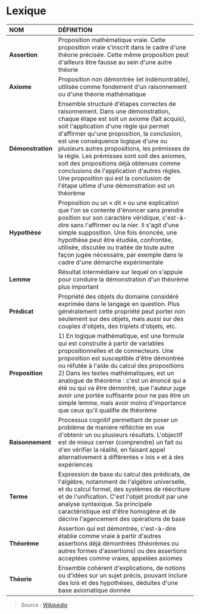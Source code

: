 # Lexique

|NOM|DÉFINITION|
|:--|:--|
|**Assertion**|Proposition mathématique vraie. Cette proposition vraie s'inscrit dans le cadre d'une théorie précisée. Cette même proposition peut d'ailleurs être fausse au sein d'une autre théorie|
|**Axiome**|Proposition non démontrée (et indémontrable), utilisée comme fondement d'un raisonnement ou d'une théorie mathématique|
|**Démonstration**|Ensemble structuré d'étapes correctes de raisonnement. Dans une démonstration, chaque étape est soit un axiome (fait acquis), soit l'application d'une règle qui permet d'affirmer qu'une proposition, la conclusion, est une conséquence logique d'une ou plusieurs autres propositions, les prémisses de la règle. Les prémisses sont soit des axiomes, soit des propositions déjà obtenues comme conclusions de l'application d'autres règles. Une proposition qui est la conclusion de l'étape ultime d'une démonstration est un théorème|
|**Hypothèse**|Proposition ou un « dit » ou une explication que l'on se contente d'énoncer sans prendre position sur son caractère véridique, c'est-à-dire sans l'affirmer ou la nier. Il s'agit d'une simple supposition. Une fois énoncée, une hypothèse peut être étudiée, confrontée, utilisée, discutée ou traitée de toute autre façon jugée nécessaire, par exemple dans le cadre d'une démarche expérimentale|
|**Lemme**|Résultat intermédiaire sur lequel on s'appuie pour conduire la démonstration d'un théorème plus important|
|**Prédicat**|Propriété des objets du domaine considéré exprimée dans le langage en question. Plus généralement cette propriété peut porter non seulement sur des objets, mais aussi sur des couples d'objets, des triplets d'objets, etc.|
|**Proposition**|1) En logique mathématique, est une formule qui est construite à partir de variables propositionnelles et de connecteurs. Une proposition est susceptible d'être démontrée ou réfutée à l'aide du calcul des propositions<br>2) Dans les textes mathématiques, est un analogue de théorème : c'est un énoncé qui a été ou qui va être démontré, que l'auteur juge avoir une portée suffisante pour ne pas être un simple lemme, mais avoir moins d'importance que ceux qu'il qualifie de théorème|
|**Raisonnement**|Processus cognitif permettant de poser un problème de manière réfléchie en vue d'obtenir un ou plusieurs résultats. L'objectif est de mieux cerner (comprendre) un fait ou d'en vérifier la réalité, en faisant appel alternativement à différentes « lois » et à des expériences|
|**Terme**|Expression de base du calcul des prédicats, de l'algèbre, notamment de l'algèbre universelle, et du calcul formel, des systèmes de réécriture et de l'unification. C'est l'objet produit par une analyse syntaxique. Sa principale caractéristique est d'être homogène et de décrire l'agencement des opérations de base|
|**Théorème**|Assertion qui est démontrée, c'est-à-dire établie comme vraie à partir d'autres assertions déjà démontrées (théorèmes ou autres formes d'assertions) ou des assertions acceptées comme vraies, appelées axiomes|
|**Théorie**|Ensemble cohérent d'explications, de notions ou d'idées sur un sujet précis, pouvant inclure des lois et des hypothèses, déduites d'une base axiomatique donnée|

> _Source : [Wikipédia](https://fr.wikipedia.org/wiki/Wikip%C3%A9dia:Accueil_principal)_
